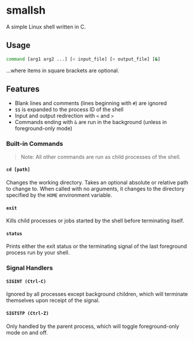 # smallsh

A simple Linux shell written in C.

## Usage

```bash
command [arg1 arg2 ...] [< input_file] [> output_file] [&]
```

…where items in square brackets are optional.

## Features

- Blank lines and comments (lines beginning with `#`) are ignored
- `$$` is expanded to the process ID of the shell
- Input and output redirection with `<` and `>`
- Commands ending with `&` are run in the background (unless in foreground-only mode)

### Built-in Commands

> Note: All other commands are run as child processes of the shell.

#### `cd [path]`

Changes the working directory. Takes an optional absolute or relative path to change to. When called with no arguments, it changes to the directory specified by the `HOME` environment variable.

#### `exit`

Kills child processes or jobs started by the shell before terminating itself.

#### `status`

Prints either the exit status or the terminating signal of the last foreground process run by your shell.

### Signal Handlers

#### `SIGINT (Ctrl-C)`

Ignored by all processes except background children, which will terminate themselves upon receipt of the signal.

#### `SIGTSTP (Ctrl-Z)`

Only handled by the parent process, which will toggle foreground-only mode on and off.
